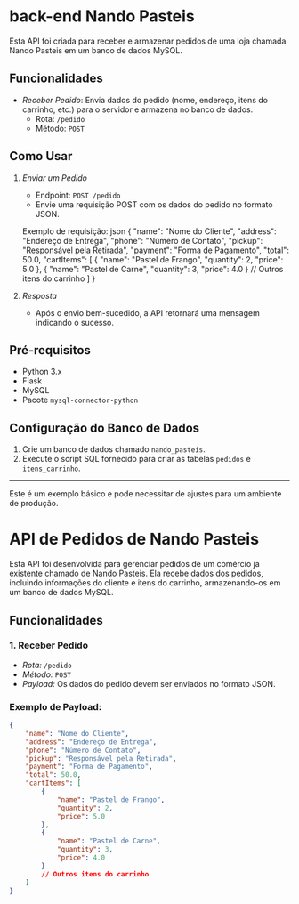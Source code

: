 # back-end Nando Pasteis

Esta API foi criada para receber e armazenar pedidos de uma loja chamada Nando Pasteis em um banco de dados MySQL.

## Funcionalidades

- *Receber Pedido*: Envia dados do pedido (nome, endereço, itens do carrinho, etc.) para o servidor e armazena no banco de dados.
  - Rota: `/pedido`
  - Método: `POST`

## Como Usar

1. *Enviar um Pedido*
   - Endpoint: `POST /pedido`
   - Envie uma requisição POST com os dados do pedido no formato JSON.

    Exemplo de requisição:
    json
    {
        "name": "Nome do Cliente",
        "address": "Endereço de Entrega",
        "phone": "Número de Contato",
        "pickup": "Responsável pela Retirada",
        "payment": "Forma de Pagamento",
        "total": 50.0,
        "cartItems": [
            {
                "name": "Pastel de Frango",
                "quantity": 2,
                "price": 5.0
            },
            {
                "name": "Pastel de Carne",
                "quantity": 3,
                "price": 4.0
            }
            // Outros itens do carrinho
        ]
    }
    

2. *Resposta*
   - Após o envio bem-sucedido, a API retornará uma mensagem indicando o sucesso.

## Pré-requisitos

- Python 3.x
- Flask
- MySQL
- Pacote `mysql-connector-python`

## Configuração do Banco de Dados

1. Crie um banco de dados chamado `nando_pasteis`.
2. Execute o script SQL fornecido para criar as tabelas `pedidos` e `itens_carrinho`.

---

Este é um exemplo básico e pode necessitar de ajustes para um ambiente de produção.


# API de Pedidos de Nando Pasteis

Esta API foi desenvolvida para gerenciar pedidos de um comércio ja existente chamado de Nando Pasteis. Ela recebe dados dos pedidos, incluindo informações do cliente e itens do carrinho, armazenando-os em um banco de dados MySQL.

## Funcionalidades

### 1. Receber Pedido

- *Rota:* `/pedido`
- *Método:* `POST`
- *Payload:* Os dados do pedido devem ser enviados no formato JSON.

### Exemplo de Payload:

```json
{
    "name": "Nome do Cliente",
    "address": "Endereço de Entrega",
    "phone": "Número de Contato",
    "pickup": "Responsável pela Retirada",
    "payment": "Forma de Pagamento",
    "total": 50.0,
    "cartItems": [
        {
            "name": "Pastel de Frango",
            "quantity": 2,
            "price": 5.0
        },
        {
            "name": "Pastel de Carne",
            "quantity": 3,
            "price": 4.0
        }
        // Outros itens do carrinho
    ]
}
